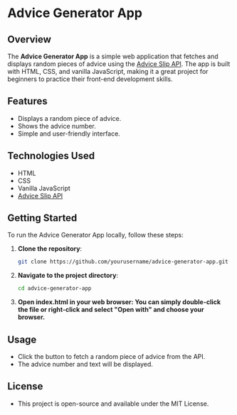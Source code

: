 # Advice Generator App

## Overview

The **Advice Generator App** is a simple web application that fetches and displays random pieces of advice using the [Advice Slip API](https://api.adviceslip.com/advice). The app is built with HTML, CSS, and vanilla JavaScript, making it a great project for beginners to practice their front-end development skills.

## Features

- Displays a random piece of advice.
- Shows the advice number.
- Simple and user-friendly interface.

## Technologies Used

- HTML
- CSS
- Vanilla JavaScript
- [Advice Slip API](https://api.adviceslip.com/advice)

## Getting Started

To run the Advice Generator App locally, follow these steps:

1. **Clone the repository**:
   ```bash
   git clone https://github.com/yourusername/advice-generator-app.git

2. **Navigate to the project directory**:
   ```bash
   cd advice-generator-app

3. **Open index.html in your web browser: You can simply double-click the file or right-click and select "Open with" and choose your browser.**

## Usage

- Click the button to fetch a random piece of advice from the API.
- The advice number and text will be displayed.

## License

- This project is open-source and available under the MIT License.


